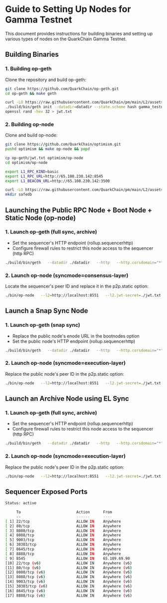 # Guide to Setting Up Nodes for Gamma Testnet

This document provides instructions for building binaries and setting up various types of nodes on the QuarkChain Gamma Testnet.

## Building Binaries

### 1. Building op-geth
Clone the repository and build op-geth:
```bash
git clone https://github.com/QuarkChain/op-geth.git
cd op-geth && make geth

curl -LO https://raw.githubusercontent.com/QuarkChain/pm/main/L2/assets/gamma_testnet_genesis.json
./build/bin/geth init --datadir=datadir --state.scheme hash gamma_testnet_genesis.json
openssl rand -hex 32 > jwt.txt
```

### 2. Building op-node
Clone and build op-node:
```bash
git clone https://github.com/QuarkChain/optimism.git
pushd optimism && make op-node && popd

cp op-geth/jwt.txt optimism/op-node 
cd optimism/op-node

export L1_RPC_KIND=basic
export L1_RPC_URL=http://65.108.230.142:8545
export L1_BEACON_URL=http://65.108.230.142:3500

curl -LO https://raw.githubusercontent.com/QuarkChain/pm/main/L2/assets/gamma_testnet_rollup.json
mkdir safedb
```

## Launching the Public RPC Node + Boot Node + Static Node (op-node)

### 1. Launch op-geth (full sync, archive)
 - Set the sequencer's HTTP endpoint (rollup.sequencerhttp)
 - Configure firewall rules to restrict this node access to the sequencer (http RPC)
```bash
./build/bin/geth   --datadir ./datadir   --http   --http.corsdomain="*"   --http.vhosts="*"   --http.addr=0.0.0.0   --http.api=web3,eth,txpool,net   --ws   --ws.addr=0.0.0.0   --ws.port=8546   --ws.origins="*"   --ws.api=eth,txpool,net   --syncmode=full   --gcmode=archive  --networkid=110011   --authrpc.vhosts="*"  --authrpc.port=8551   --authrpc.jwtsecret=./jwt.txt --rollup.disabletxpoolgossip=true --rollup.sequencerhttp=http://65.109.115.36:8545 2>&1 | tee -a geth.log -i
```
### 2. Launch op-node (syncmode=consensus-layer)
Locate the sequencer's peer ID and replace it in the p2p.static option:
```bash
./bin/op-node   --l2=http://localhost:8551   --l2.jwt-secret=./jwt.txt   --verifier.l1-confs=4   --rollup.config=./gamma_testnet_rollup.json  --rpc.port=8547   --p2p.static=/ip4/65.109.115.36/tcp/9003/p2p/16Uiu2HAm9u9YE9AxAf444Krnsr1Acg1bgDdx1N9B4oKP1fg2bvSb --p2p.listen.ip=0.0.0.0 --p2p.listen.tcp=9003 --p2p.listen.udp=9003  --p2p.no-discovery --p2p.sync.onlyreqtostatic --rpc.enable-admin   --l1=$L1_RPC_URL   --l1.rpckind=$L1_RPC_KIND --l1.beacon=$L1_BEACON_URL --l1.beacon-archiver=http://65.108.236.27:9645 --safedb.path=safedb | tee -a node.log -i
```

## Launch a Snap Sync Node

### 1. Launch op-geth (snap sync)
 - Replace the public node's enode URL in the bootnodes option
 - Set the public node's HTTP endpoint (rollup.sequencerhttp)
```bash
./build/bin/geth   --datadir ./datadir   --http   --http.corsdomain="*"   --http.vhosts="*"   --http.addr=0.0.0.0   --http.api=web3,eth,txpool,net   --ws   --ws.addr=0.0.0.0   --ws.port=8546   --ws.origins="*"   --ws.api=eth,txpool,net  --networkid=110011   --authrpc.vhosts="*"  --authrpc.port=8551   --authrpc.jwtsecret=./jwt.txt --rollup.disabletxpoolgossip=true --rollup.sequencerhttp=http://65.109.69.90:8545 --bootnodes enode://7c9422be3825257ac80f89968e7e6dd3f64608199640ae6cea07b59d2de57642568908974ed4327f092728a64c7bdc04130ebbeaa607b6a1b95d0d25e9c5330b@65.109.69.90:30303 2>&1 | tee -a geth.log -i
```
### 2. Launch op-node (syncmode=execution-layer)
Replace the public node's peer ID in the p2p.static option:
```bash
./bin/op-node   --l2=http://localhost:8551   --l2.jwt-secret=./jwt.txt   --verifier.l1-confs=4   --rollup.config=./gamma_testnet_rollup.json  --rpc.port=8547   --p2p.static=/ip4/65.109.69.90/tcp/9003/p2p/16Uiu2HAmLiwieHqxRjjvPJtn5hSowjnkwRPExZQyNJgUEn8ZjBDj --p2p.listen.ip=0.0.0.0 --p2p.listen.tcp=9003 --p2p.listen.udp=9003  --p2p.no-discovery --p2p.sync.onlyreqtostatic --rpc.enable-admin   --l1=$L1_RPC_URL   --l1.rpckind=$L1_RPC_KIND --l1.beacon=$L1_BEACON_URL --l1.beacon-archiver=http://65.108.236.27:9645 --safedb.path=safedb --syncmode=execution-layer | tee -a node.log -i
```

## Launch an Archive Node using EL Sync
### 1. Launch op-geth (full sync, archive)
 - Set the sequencer's HTTP endpoint (rollup.sequencerhttp)
 - Configure firewall rules to restrict this node access to the sequencer (http RPC)
```bash
./build/bin/geth   --datadir ./datadir   --http   --http.corsdomain="*"   --http.vhosts="*"   --http.addr=0.0.0.0   --http.api=web3,eth,txpool,net   --ws   --ws.addr=0.0.0.0   --ws.port=8546   --ws.origins="*"   --ws.api=eth,txpool,net --syncmode=full   --gcmode=archive --networkid=110011   --authrpc.vhosts="*"  --authrpc.port=8551   --authrpc.jwtsecret=./jwt.txt --rollup.disabletxpoolgossip=true --rollup.sequencerhttp=http://65.109.69.90:8545 --bootnodes enode://7c9422be3825257ac80f89968e7e6dd3f64608199640ae6cea07b59d2de57642568908974ed4327f092728a64c7bdc04130ebbeaa607b6a1b95d0d25e9c5330b@65.109.69.90:30303 2>&1 | tee -a geth.log -i
```
### 2. Launch op-node (syncmode=execution-layer)
Replace the public node's peer ID in the p2p.static option:
```bash
./bin/op-node   --l2=http://localhost:8551   --l2.jwt-secret=./jwt.txt   --verifier.l1-confs=4   --rollup.config=./gamma_testnet_rollup.json  --rpc.port=8547   --p2p.static=/ip4/65.109.69.90/tcp/9003/p2p/16Uiu2HAmLiwieHqxRjjvPJtn5hSowjnkwRPExZQyNJgUEn8ZjBDj --p2p.listen.ip=0.0.0.0 --p2p.listen.tcp=9003 --p2p.listen.udp=9003  --p2p.no-discovery --p2p.sync.onlyreqtostatic --rpc.enable-admin   --l1=$L1_RPC_URL   --l1.rpckind=$L1_RPC_KIND --l1.beacon=$L1_BEACON_URL --l1.beacon-archiver=http://65.108.236.27:9645 --safedb.path=safedb --syncmode=execution-layer | tee -a node.log -i
```

## Sequencer Exposed Ports
```bash
Status: active

     To                         Action      From
     --                         ------      ----
[ 1] 22/tcp                     ALLOW IN    Anywhere                  
[ 2] 80/tcp                     ALLOW IN    Anywhere                  
[ 3] 8080/tcp                   ALLOW IN    Anywhere                  
[ 4] 8088/tcp                   ALLOW IN    Anywhere                  
[ 5] 9003/tcp                   ALLOW IN    Anywhere                  
[ 6] 30303/tcp                  ALLOW IN    Anywhere                  
[ 7] 8645/tcp                   ALLOW IN    Anywhere                  
[ 8] 8888/tcp                   ALLOW IN    Anywhere                  
[ 9] 8545                       ALLOW IN    65.109.69.90              
[10] 22/tcp (v6)                ALLOW IN    Anywhere (v6)             
[11] 80/tcp (v6)                ALLOW IN    Anywhere (v6)             
[12] 8080/tcp (v6)              ALLOW IN    Anywhere (v6)             
[13] 8088/tcp (v6)              ALLOW IN    Anywhere (v6)             
[14] 9003/tcp (v6)              ALLOW IN    Anywhere (v6)             
[15] 30303/tcp (v6)             ALLOW IN    Anywhere (v6)             
[16] 8645/tcp (v6)              ALLOW IN    Anywhere (v6)             
[17] 8888/tcp (v6)              ALLOW IN    Anywhere (v6)  
```